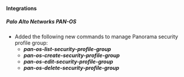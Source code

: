
#### Integrations

##### Palo Alto Networks PAN-OS

- Added the following new commands to manage Panorama security profile group:
    - ***pan-os-list-security-profile-group***
    - ***pan-os-create-security-profile-group***
    - ***pan-os-edit-security-profile-group***
    - ***pan-os-delete-security-profile-group***
